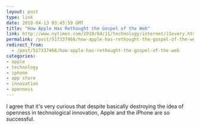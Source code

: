 ```yaml
---
layout: post
type: link
date: 2010-04-13 03:45:59 GMT
title: "How Apple Has Rethought the Gospel of the Web"
link: http://www.nytimes.com/2010/04/11/technology/internet/11every.html
permalink: /post/517337466/how-apple-has-rethought-the-gospel-of-the-web
redirect_from: 
  - /post/517337466/how-apple-has-rethought-the-gospel-of-the-web
categories:
- apple
- technology
- iphone
- app store
- innovation
- openness
---
```

I agree that it's very curious that despite basically destroying the idea of openness in technological innovation, Apple and the iPhone are so successful.